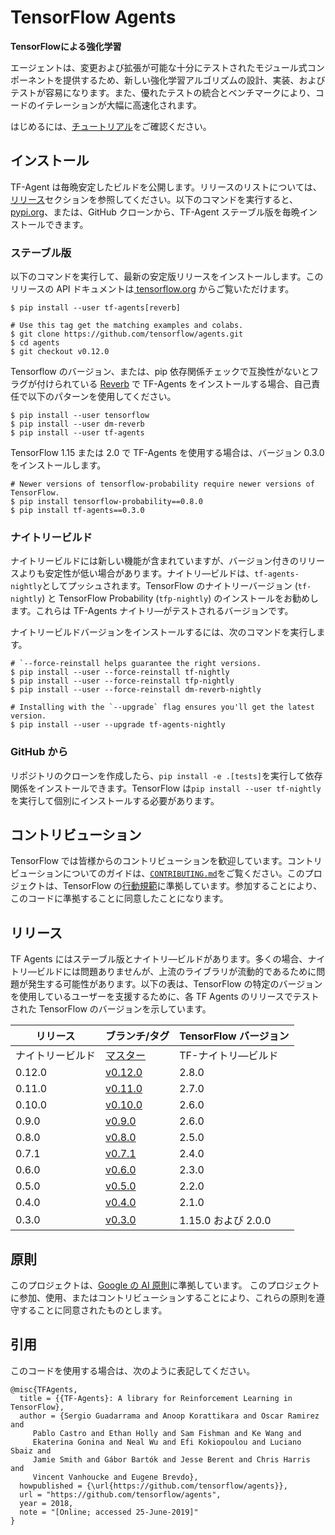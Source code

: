 # TensorFlow Agents

**TensorFlowによる強化学習**

エージェントは、変更および拡張が可能な十分にテストされたモジュール式コンポーネントを提供するため、新しい強化学習アルゴリズムの設計、実装、およびテストが容易になります。また、優れたテストの統合とベンチマークにより、コードのイテレーションが大幅に高速化されます。

はじめるには、[チュートリアル](/tutorials)をご確認ください。

## インストール

TF-Agent は毎晩安定したビルドを公開します。リリースのリストについては、<a href="#Releases">リリース</a>セクションを参照してください。以下のコマンドを実行すると、[pypi.org](https://pypi.org)、または、GitHub クローンから、TF-Agent ステーブル版を毎晩インストールできます。

### ステーブル版

以下のコマンドを実行して、最新の安定版リリースをインストールします。このリリースの API ドキュメントは[ tensorflow.org](https://www.tensorflow.org/agents/api_docs/python/tf_agents) からご覧いただけます。

```shell
$ pip install --user tf-agents[reverb]

# Use this tag get the matching examples and colabs.
$ git clone https://github.com/tensorflow/agents.git
$ cd agents
$ git checkout v0.12.0
```

Tensorflow のバージョン、または、pip 依存関係チェックで互換性がないとフラグが付けられている [Reverb](https://github.com/deepmind/reverb) で TF-Agents をインストールする場合、自己責任で以下のパターンを使用してください。

```shell
$ pip install --user tensorflow
$ pip install --user dm-reverb
$ pip install --user tf-agents
```

TensorFlow 1.15 または 2.0 で TF-Agents を使用する場合は、バージョン 0.3.0 をインストールします。

```shell
# Newer versions of tensorflow-probability require newer versions of TensorFlow.
$ pip install tensorflow-probability==0.8.0
$ pip install tf-agents==0.3.0
```

### ナイトリービルド

ナイトリービルドには新しい機能が含まれていますが、バージョン付きのリリースよりも安定性が低い場合があります。ナイトリ―ビルドは、`tf-agents-nightly`としてプッシュされます。TensorFlow のナイトリーバージョン (`tf-nightly`) と TensorFlow Probability (<code>tfp-nightly</code>) のインストールをお勧めします。これらは TF-Agents ナイトリ―がテストされるバージョンです。

ナイトリービルドバージョンをインストールするには、次のコマンドを実行します。

```shell
# `--force-reinstall helps guarantee the right versions.
$ pip install --user --force-reinstall tf-nightly
$ pip install --user --force-reinstall tfp-nightly
$ pip install --user --force-reinstall dm-reverb-nightly

# Installing with the `--upgrade` flag ensures you'll get the latest version.
$ pip install --user --upgrade tf-agents-nightly
```

### GitHub から

リポジトリのクローンを作成したら、`pip install -e .[tests]`を実行して依存関係をインストールできます。TensorFlow は`pip install --user tf-nightly`を実行して個別にインストールする必要があります。

<a id="Contributing"></a>

## コントリビューション

TensorFlow では皆様からのコントリビューションを歓迎しています。コントリビューションについてのガイドは、[`CONTRIBUTING.md`](https://github.com/tensorflow/agents/blob/master/CONTRIBUTING.md)をご覧ください。このプロジェクトは、TensorFlow の[行動規範](https://github.com/tensorflow/agents/blob/master/CODE_OF_CONDUCT.md)に準拠しています。参加することにより、このコードに準拠することに同意したことになります。

<a id="Releases"></a>

## リリース

TF Agents にはステーブル版とナイトリ―ビルドがあります。多くの場合、ナイトリ―ビルドには問題ありませんが、上流のライブラリが流動的であるために問題が発生する可能性があります。以下の表は、TensorFlow の特定のバージョンを使用しているユーザーを支援するために、各 TF Agents のリリースでテストされた TensorFlow のバージョンを示しています。

リリース | ブランチ/タグ | TensorFlow バージョン
--- | --- | ---
ナイトリービルド | [マスター](https://github.com/tensorflow/agents) | TF-ナイトリ―ビルド
0.12.0 | [v0.12.0](https://github.com/tensorflow/agents/tree/v0.12.0) | 2.8.0
0.11.0 | [v0.11.0](https://github.com/tensorflow/agents/tree/v0.11.0) | 2.7.0
0.10.0 | [v0.10.0](https://github.com/tensorflow/agents/tree/v0.10.0) | 2.6.0
0.9.0 | [v0.9.0](https://github.com/tensorflow/agents/tree/v0.9.0) | 2.6.0
0.8.0 | [v0.8.0](https://github.com/tensorflow/agents/tree/v0.8.0) | 2.5.0
0.7.1 | [v0.7.1](https://github.com/tensorflow/agents/tree/v0.7.1) | 2.4.0
0.6.0 | [v0.6.0](https://github.com/tensorflow/agents/tree/v0.6.0) | 2.3.0
0.5.0 | [v0.5.0](https://github.com/tensorflow/agents/tree/v0.5.0) | 2.2.0
0.4.0 | [v0.4.0](https://github.com/tensorflow/agents/tree/v0.4.0) | 2.1.0
0.3.0 | [v0.3.0](https://github.com/tensorflow/agents/tree/v0.3.0) | 1.15.0 および 2.0.0

<a id="Principles"></a>

## 原則

このプロジェクトは、[Google の AI 原則](https://github.com/tensorflow/agents/blob/master/PRINCIPLES.md)に準拠しています。 このプロジェクトに参加、使用、またはコントリビューションすることにより、これらの原則を遵守することに同意されたものとします。

<a id="Citation"></a>

## 引用

このコードを使用する場合は、次のように表記してください。

```
@misc{TFAgents,
  title = {{TF-Agents}: A library for Reinforcement Learning in TensorFlow},
  author = {Sergio Guadarrama and Anoop Korattikara and Oscar Ramirez and
     Pablo Castro and Ethan Holly and Sam Fishman and Ke Wang and
     Ekaterina Gonina and Neal Wu and Efi Kokiopoulou and Luciano Sbaiz and
     Jamie Smith and Gábor Bartók and Jesse Berent and Chris Harris and
     Vincent Vanhoucke and Eugene Brevdo},
  howpublished = {\url{https://github.com/tensorflow/agents}},
  url = "https://github.com/tensorflow/agents",
  year = 2018,
  note = "[Online; accessed 25-June-2019]"
}
```
